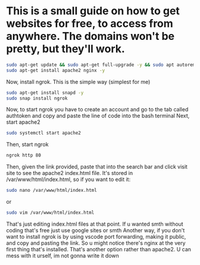 # This is a small guide on how to get websites for free, to access from anywhere. The domains won't be pretty, but they'll work.
```bash
sudo apt-get update && sudo apt-get full-upgrade -y && sudo apt autoremove -y
sudo apt-get install apache2 nginx -y
```
Now, install ngrok. This is the simple way (simplest for me)
```bash
sudo apt-get install snapd -y
sudo snap install ngrok
```
Now, to start ngrok you have to create an account and go to the tab called authtoken and copy and paste the line of code into the bash terminal
Next, start apache2
```bash
sudo systemctl start apache2
```
Then, start ngrok
```bash
ngrok http 80
```
Then, given the link provided, paste that into the search bar and click visit site to see the apache2 index.html file. It's stored in /var/www/html/index.html, so if you want to edit it:
```bash
sudo nano /var/www/html/index.html
```
or
```bash
sudo vim /var/www/html/index.html
```
That's just editing index.html files at that point. If u wanted smth without coding that's free just use google sites or smth
Another way, if you don't want to install ngrok is by using vscode port forwarding, making it public, and copy and pasting the link.
So u might notice there's nginx at the very first thing that's installed. That's another option rather than apache2. U can mess with it urself, im not gonna write it down
